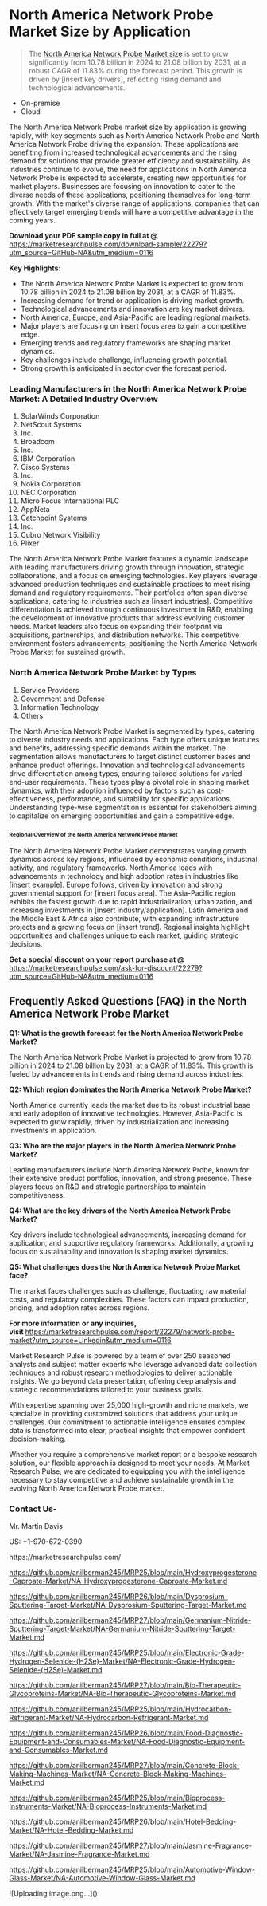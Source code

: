 <h1>North America Network Probe Market&nbsp;Size by Application</h1><blockquote><p>The <a href="https://marketresearchpulse.com/download-sample/22279?utm_source=GitHub-NA&amp;utm_medium=0116">North America Network Probe Market size</a> is set to grow significantly from 10.78 billion in 2024 to 21.08 billion by 2031, at a robust CAGR of 11.83% during the forecast period. This growth is driven by [insert key drivers], reflecting rising demand and technological advancements.</p></blockquote><ul><li>On-premise<li> Cloud</li></ul><p>The North America Network Probe market size by application is growing rapidly, with key segments such as North America Network Probe and North America Network Probe driving the expansion. These applications are benefiting from increased technological advancements and the rising demand for solutions that provide greater efficiency and sustainability. As industries continue to evolve, the need for applications in North America Network Probe is expected to accelerate, creating new opportunities for market players. Businesses are focusing on innovation to cater to the diverse needs of these applications, positioning themselves for long-term growth. With the market's diverse range of applications, companies that can effectively target emerging trends will have a competitive advantage in the coming years.</p><p><strong>Download your PDF sample copy in full at @ </strong><a href="https://marketresearchpulse.com/download-sample/22279?utm_source=GitHub-NA&amp;utm_medium=0116">https://marketresearchpulse.com/download-sample/22279?utm_source=GitHub-NA&amp;utm_medium=0116</a></p><p><strong>Key Highlights: </strong></p><ul><li>The North America Network Probe Market is expected to grow from 10.78 billion in 2024 to 21.08 billion by 2031, at a CAGR of 11.83%.</li><li>Increasing demand for trend or application is driving market growth.</li><li>Technological advancements and innovation are key market drivers.</li><li>North America, Europe, and Asia-Pacific are leading regional markets.</li><li>Major players are focusing on insert focus area to gain a competitive edge.</li><li>Emerging trends and regulatory frameworks are shaping market dynamics.</li><li>Key challenges include challenge, influencing growth potential.</li><li>Strong growth is anticipated in sector over the forecast period.</li></ul><h3>Leading Manufacturers in the North America Network Probe Market: A Detailed Industry Overview</h3><ol><li>SolarWinds Corporation</li><li>NetScout Systems</li><li>Inc.</li><li>Broadcom</li><li>Inc.</li><li>IBM Corporation</li><li>Cisco Systems</li><li>Inc.</li><li>Nokia Corporation</li><li>NEC Corporation</li><li>Micro Focus International PLC</li><li>AppNeta</li><li>Catchpoint Systems</li><li>Inc.</li><li>Cubro Network Visibility</li><li>Plixer</li></ol><div class="flex max-w-full flex-col flex-grow"><div class="min-h-8 text-message flex w-full flex-col items-end gap-2 whitespace-normal break-words [.text-message+&amp;]:mt-5" dir="auto" data-message-author-role="assistant" data-message-id="fd8432e4-4910-450d-b182-61b7bfb0a01f" data-message-model-slug="gpt-4o"><div class="flex w-full flex-col gap-1 empty:hidden first:pt-[3px]"><div class="markdown prose w-full break-words dark:prose-invert light"><p>The North America Network Probe Market features a dynamic landscape with leading manufacturers driving growth through innovation, strategic collaborations, and a focus on emerging technologies. Key players leverage advanced production techniques and sustainable practices to meet rising demand and regulatory requirements. Their portfolios often span diverse applications, catering to industries such as [insert industries]. Competitive differentiation is achieved through continuous investment in R&amp;D, enabling the development of innovative products that address evolving customer needs. Market leaders also focus on expanding their footprint via acquisitions, partnerships, and distribution networks. This competitive environment fosters advancements, positioning the North America Network Probe Market for sustained growth.</p></div></div></div></div><h3>North America Network Probe Market by Types</h3><ol><li>Service Providers<li> Government and Defense<li> Information Technology<li> Others</li></ol><div class="flex max-w-full flex-col flex-grow"><div class="min-h-8 text-message flex w-full flex-col items-end gap-2 whitespace-normal break-words [.text-message+&amp;]:mt-5" dir="auto" data-message-author-role="assistant" data-message-id="084470be-0bb7-4664-bddf-5156b4f41249" data-message-model-slug="gpt-4o-mini"><div class="flex w-full flex-col gap-1 empty:hidden first:pt-[3px]"><div class="markdown prose w-full break-words dark:prose-invert light"><p>The North America Network Probe Market is segmented by types, catering to diverse industry needs and applications. Each type offers unique features and benefits, addressing specific demands within the market. The segmentation allows manufacturers to target distinct customer bases and enhance product offerings. Innovation and technological advancements drive differentiation among types, ensuring tailored solutions for varied end-user requirements. These types play a pivotal role in shaping market dynamics, with their adoption influenced by factors such as cost-effectiveness, performance, and suitability for specific applications. Understanding type-wise segmentation is essential for stakeholders aiming to capitalize on emerging opportunities and gain a competitive edge.</p></div></div></div></div><h3><span style="font-size: 11px;">Regional Overview of the North America Network Probe Market</span></h3><div class="flex max-w-full flex-col flex-grow"><div class="min-h-8 text-message flex w-full flex-col items-end gap-2 whitespace-normal break-words [.text-message+&amp;]:mt-5" dir="auto" data-message-author-role="assistant" data-message-id="e9038762-ce64-4e30-91c9-9bd413514231" data-message-model-slug="gpt-4o-mini"><div class="flex w-full flex-col gap-1 empty:hidden first:pt-[3px]"><div class="markdown prose w-full break-words dark:prose-invert light"><p>The North America Network Probe Market demonstrates varying growth dynamics across key regions, influenced by economic conditions, industrial activity, and regulatory frameworks. North America leads with advancements in technology and high adoption rates in industries like [insert example]. Europe follows, driven by innovation and strong governmental support for [insert focus area]. The Asia-Pacific region exhibits the fastest growth due to rapid industrialization, urbanization, and increasing investments in [insert industry/application]. Latin America and the Middle East &amp; Africa also contribute, with expanding infrastructure projects and a growing focus on [insert trend]. Regional insights highlight opportunities and challenges unique to each market, guiding strategic decisions.</p></div></div></div></div><p><strong>Get a special discount on your report purchase at @ </strong><a href="https://marketresearchpulse.com/ask-for-discount/22279?utm_source=GitHub-NA&amp;utm_medium=0116">https://marketresearchpulse.com/ask-for-discount/22279?utm_source=GitHub-NA&amp;utm_medium=0116</a></p><h2>Frequently Asked Questions (FAQ) in the North America Network Probe Market</h2><p><strong>Q1: What is the growth forecast for the North America Network Probe Market?</strong></p><p>The North America Network Probe Market is projected to grow from 10.78 billion in 2024 to 21.08 billion by 2031, at a CAGR of 11.83%. This growth is fueled by advancements in trends and rising demand across industries.</p><p><strong>Q2: Which region dominates the North America Network Probe Market?</strong></p><p>North America currently leads the market due to its robust industrial base and early adoption of innovative technologies. However, Asia-Pacific is expected to grow rapidly, driven by industrialization and increasing investments in application.</p><p><strong>Q3: Who are the major players in the North America Network Probe Market?</strong></p><p>Leading manufacturers include North America Network Probe, known for their extensive product portfolios, innovation, and strong presence. These players focus on R&amp;D and strategic partnerships to maintain competitiveness.</p><p><strong>Q4: What are the key drivers of the North America Network Probe Market?</strong></p><p>Key drivers include technological advancements, increasing demand for application, and supportive regulatory frameworks. Additionally, a growing focus on sustainability and innovation is shaping market dynamics.</p><p><strong>Q5: What challenges does the North America Network Probe Market face?</strong></p><p>The market faces challenges such as challenge, fluctuating raw material costs, and regulatory complexities. These factors can impact production, pricing, and adoption rates across regions.</p><p><strong>For more information or any inquiries, visit&nbsp;</strong><a href="https://marketresearchpulse.com/report/22279/network-probe-market?utm_source=Linkedin&utm_medium=0116">https://marketresearchpulse.com/report/22279/network-probe-market?utm_source=Linkedin&utm_medium=0116</a></p><p>Market Research Pulse is powered by a team of over 250 seasoned analysts and subject matter experts who leverage advanced data collection techniques and robust research methodologies to deliver actionable insights. We go beyond data presentation, offering deep analysis and strategic recommendations tailored to your business goals.</p><p>With expertise spanning over 25,000 high-growth and niche markets, we specialize in providing customized solutions that address your unique challenges. Our commitment to actionable intelligence ensures complex data is transformed into clear, practical insights that empower confident decision-making.</p><p>Whether you require a comprehensive market report or a bespoke research solution, our flexible approach is designed to meet your needs. At Market Research Pulse, we are dedicated to equipping you with the intelligence necessary to stay competitive and achieve sustainable growth in the evolving North America Network Probe market.</p><h3><strong>Contact Us-</strong></h3><p>Mr. Martin Davis</p><p>US: +1-970-672-0390</p><p>https://marketresearchpulse.com/</p><p><a href="https://github.com/anilberman245/MRP25/blob/main/Hydroxyprogesterone-Caproate-Market/NA-Hydroxyprogesterone-Caproate-Market.md">https://github.com/anilberman245/MRP25/blob/main/Hydroxyprogesterone-Caproate-Market/NA-Hydroxyprogesterone-Caproate-Market.md</a></p><p><a href="https://github.com/anilberman245/MRP26/blob/main/Dysprosium-Sputtering-Target-Market/NA-Dysprosium-Sputtering-Target-Market.md">https://github.com/anilberman245/MRP26/blob/main/Dysprosium-Sputtering-Target-Market/NA-Dysprosium-Sputtering-Target-Market.md</a></p><p><a href="https://github.com/anilberman245/MRP27/blob/main/Germanium-Nitride-Sputtering-Target-Market/NA-Germanium-Nitride-Sputtering-Target-Market.md">https://github.com/anilberman245/MRP27/blob/main/Germanium-Nitride-Sputtering-Target-Market/NA-Germanium-Nitride-Sputtering-Target-Market.md</a></p><p><a href="https://github.com/anilberman245/MRP25/blob/main/Electronic-Grade-Hydrogen-Selenide-(H2Se)-Market/NA-Electronic-Grade-Hydrogen-Selenide-(H2Se)-Market.md">https://github.com/anilberman245/MRP25/blob/main/Electronic-Grade-Hydrogen-Selenide-(H2Se)-Market/NA-Electronic-Grade-Hydrogen-Selenide-(H2Se)-Market.md</a></p><p><a href="https://github.com/anilberman245/MRP27/blob/main/Bio-Therapeutic-Glycoproteins-Market/NA-Bio-Therapeutic-Glycoproteins-Market.md">https://github.com/anilberman245/MRP27/blob/main/Bio-Therapeutic-Glycoproteins-Market/NA-Bio-Therapeutic-Glycoproteins-Market.md</a></p><p><a href="https://github.com/anilberman245/MRP25/blob/main/Hydrocarbon-Refrigerant-Market/NA-Hydrocarbon-Refrigerant-Market.md">https://github.com/anilberman245/MRP25/blob/main/Hydrocarbon-Refrigerant-Market/NA-Hydrocarbon-Refrigerant-Market.md</a></p><p><a href="https://github.com/anilberman245/MRP26/blob/main/Food-Diagnostic-Equipment-and-Consumables-Market/NA-Food-Diagnostic-Equipment-and-Consumables-Market.md">https://github.com/anilberman245/MRP26/blob/main/Food-Diagnostic-Equipment-and-Consumables-Market/NA-Food-Diagnostic-Equipment-and-Consumables-Market.md</a></p><p><a href="https://github.com/anilberman245/MRP27/blob/main/Concrete-Block-Making-Machines-Market/NA-Concrete-Block-Making-Machines-Market.md">https://github.com/anilberman245/MRP27/blob/main/Concrete-Block-Making-Machines-Market/NA-Concrete-Block-Making-Machines-Market.md</a></p><p><a href="https://github.com/anilberman245/MRP25/blob/main/Bioprocess-Instruments-Market/NA-Bioprocess-Instruments-Market.md">https://github.com/anilberman245/MRP25/blob/main/Bioprocess-Instruments-Market/NA-Bioprocess-Instruments-Market.md</a></p><p><a href="https://github.com/anilberman245/MRP26/blob/main/Hotel-Bedding-Market/NA-Hotel-Bedding-Market.md">https://github.com/anilberman245/MRP26/blob/main/Hotel-Bedding-Market/NA-Hotel-Bedding-Market.md</a></p><p><a href="https://github.com/anilberman245/MRP27/blob/main/Jasmine-Fragrance-Market/NA-Jasmine-Fragrance-Market.md">https://github.com/anilberman245/MRP27/blob/main/Jasmine-Fragrance-Market/NA-Jasmine-Fragrance-Market.md</a></p><p><a href="https://github.com/anilberman245/MRP25/blob/main/Automotive-Window-Glass-Market/NA-Automotive-Window-Glass-Market.md">https://github.com/anilberman245/MRP25/blob/main/Automotive-Window-Glass-Market/NA-Automotive-Window-Glass-Market.md</a></p>
![Uploading image.png…]()
